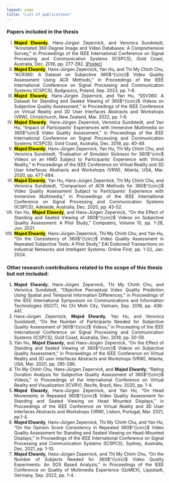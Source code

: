 ```yaml
---
layout: page
title: "List of publications"
---
```


### Papers included in the thesis
<ol type="I">
<li style='text-align: justify;'><mark><b>Majed Elwardy</b></mark>, Hans-Jürgen Zepernick, and Veronica Sundstedt, “Annotated 360-Degree Image and Video Databases: A Comprehensive Survey,” in Proceedings of the IEEE International Conference on Signal Processing and Communication Systems (ICSPCS), Gold Coast, Australia, Dec. 2019, pp. 277-282. <a href="https://bthse-my.sharepoint.com/:b:/g/personal/mew_bth_se/ESMm69SQyUlEijIUMIwEWf0B5wjWiZKsWtS1sNrLunY2Rw?e=2johJ8">[Poster]</a></li> 

<li style='text-align: justify;'><mark><b>Majed Elwardy</b></mark>, Hans-Jürgen Zepernick, Yan Hu, and Thi My Chinh Chu, “ACR360: A Dataset on Subjective 360$^{\circ}$ Video Quality Assessment Using ACR Methods,” in Proceedings of the IEEE International Conference on Signal Processing and Communication Systems (ICSPCS), Bydgoszcs, Poland, Sep. 2023, pp. 1-8.</li>

<li style='text-align: justify;'><mark><b>Majed Elwardy</b></mark>, Hans-Jürgen Zepernick, and Yan Hu, “SSV360: A Dataset for Standing and Seated Viewing of 360$^{\circ}$ Videos on Subjective Quality Assessment,” in Proceedings of the IEEE Conference on Virtual Reality and 3D User Interfaces Abstracts and Workshops (VRW), Christchurch, New Zealand, Mar. 2022, pp. 1-6.</li>

<li style='text-align: justify;'><mark><b>Majed Elwardy</b></mark>, Hans-Jürgen Zepernick, Veronica Sundstedt, and Yan Hu, “Impact of Participants’ Experiences with Immersive Multimedia on 360$^\circ$ Video Quality Assessment,” in Proceedings of the IEEE International Conference on Signal Processing and Communication Systems (ICSPCS), Gold Coast, Australia, Dec. 2019, pp. 40-49.</li>

<li style='text-align: justify;'><mark><b>Majed Elwardy</b></mark>, Hans-Jürgen Zepernick, Yan Hu, Thi My Chinh Chu, and Veronica Sundstedt, “Evaluation of Simulator Sickness for 360$^\circ$ Videos on an HMD Subject to Participants’ Experience with Virtual Reality,” in Proceedings of the IEEE Conference on Virtual Reality and 3D User Interfaces Abstracts and Workshops (VRW), Atlanta, USA, Mar. 2020, pp. 477-484.</li>

<li style='text-align: justify;'><mark><b>Majed Elwardy</b></mark>, Yan Hu, Hans-Jürgen Zepernick, Thi My Chinh Chu, and Veronica Sundstedt, “Comparison of ACR Methods for 360$^{\circ}$ Video Quality Assessment Subject to Participants’ Experience with Immersive Multimedia,” in Proceedings of the IEEE International Conference on Signal Processing and Communication Systems (ICSPCS), Adelaide, Australia, Dec. 2020, pp. 43-52.</li>

<li style='text-align: justify;'>Yan Hu, <mark><b>Majed Elwardy</b></mark>, and Hans-Jürgen Zepernick, “On the Effect of Standing and Seated Viewing of 360$^{\circ}$ Videos on Subjective Quality Assessment: A Pilot Study,” Computers, Volume 10, pp. 1-28, Jun. 2021.</li>

<li style='text-align: justify;'><mark><b>Majed Elwardy</b></mark>, Hans-Jürgen Zepernick, Thi My Chinh Chu, and Yan Hu, “On the Consistency of 360$^{\circ}$ Video Quality Assessment in Repeated Subjective Tests: A Pilot Study,” EAI Endorsed Transactions on Industrial Networks and Intelligent Systems: Online First, pp. 1-22, Jan. 2024.</li>

</ol>

### Other research contributions related to the scope of this thesis but not included:

<ol>
<li style='text-align: justify;'><b>Majed Elwardy</b>, Hans-Jürgen Zepernick, Thi My Chinh Chu, and Veronica Sundstedt, “Objective Perceptual Video Quality Prediction Using Spatial and Temporal Information Differences,” in Proceedings of the IEEE International Symposium on Communications and Information Technologies (ISCIT), Ho Chi Minh City, Vietnam, Sep. 2018, pp. 436-441.</li>

<li style='text-align: justify;'>Hans-Jürgen Zepernick, <b>Majed Elwardy</b>, Yan Hu, and Veronica Sundstedt, “On the Number of Participants Needed for Subjective Quality Assessment of 360$^{\circ}$ Videos,” in Proceeding of the IEEE International Conference on Signal Processing and Communication Systems (ICSPCS), Gold Coast, Australia, Dec. 2019, pp. 50-59. </li>

<li style='text-align: justify;'>Yan Hu, <b>Majed Elwardy</b>, and Hans-Jürgen Zepernick, “On the Effect of Standing and Seated Viewing of 360$^{\circ}$ Videos on Subjective Quality Assessment,” in Proceedings of the IEEE Conference on Virtual Reality and 3D user interfaces Abstracts and Workshops (VRW), Atlanta, USA, Mar. 2020, pp. 285-286.</li>

<li style='text-align: justify;'>Thi My Chinh Chu, Hans-Jürgen Zepernick, and <b>Majed Elwardy</b>, “Rating Duration Analysis for Subjective Quality Assessment of 360$^{\circ}$ Videos,” in Proceedings of the International Conference on Virtual Reality and Visualization (ICVRV), Recife, Brazil, Nov. 2020, pp. 1-4.</li>

<li style='text-align: justify;'><b>Majed Elwardy</b>, Hans-Jürgen Zepernick, and Yan Hu, “On Head Movements in Repeated 360$^{\circ}$ Video Quality Assessment for Standing and Seated Viewing on Head Mounted Displays,” in Proceedings of the IEEE Conference on Virtual Reality and 3D User Interfaces Abstracts and Workshops (VRW), Lisbon, Portugal, Mar. 2021, pp.1-4.</li>

<li style='text-align: justify;'><b>Majed Elwardy</b>, Hans-Jürgen Zepernick, Thi My Chinh Chu, and Yan Hu, “On the Opinion Score Consistency in Repeated 360$^{\circ}$ Video Quality Assessment for Standing and Seated Viewing on Head-Mounted Displays,” in Proceedings of the IEEE International Conference on Signal Processing and Communication Systems (ICSPCS), Sydney, Australia, Dec. 2021, pp. 1-10.</li>

<li style='text-align: justify;'><b>Majed Elwardy</b>, Hans-Jürgen Zepernick, and Thi My Chinh Chu, “On the Number of Subjects Needed for 360$^{\circ}$ Video Quality Experiments: An SOS Based Analysis,” in Proceedings of the IEEE Conference on Quality of Multimedia Experience (QoMEX), Lippstadt, Germany, Sep. 2022, pp. 1-4.</li>

</ol>









